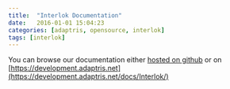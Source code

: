 ```yaml
---
title:  "Interlok Documentation"
date:   2016-01-01 15:04:23
categories: [adaptris, opensource, interlok]
tags: [interlok]
---
```


You can browse our documentation either [hosted on github](http://interlok.adaptris.net/interlok-docs) or on [https://development.adaptris.net](https://development.adaptris.net/docs/Interlok/)
